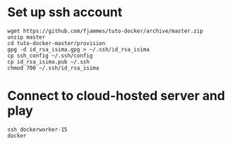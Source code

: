 
# Set up ssh account

```
wget https://github.com/fjammes/tuto-docker/archive/master.zip
unzip master 
cd tuto-docker-master/provision
gpg -d id_rsa_isima.gpg > ~/.ssh/id_rsa_isima
cp ssh_config ~/.ssh/config
cp id_rsa_isima.pub ~/.ssh
chmod 700 ~/.ssh/id_rsa_isima
```

# Connect to cloud-hosted server and play

```
ssh dockerworker-15
docker
```
